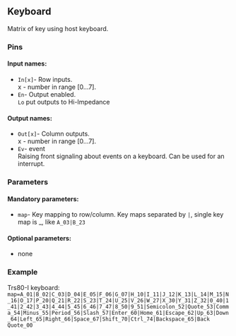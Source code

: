 ## Keyboard

Matrix of key using host keyboard.

### Pins

#### Input names:

- `In[x]`- Row inputs.  
  x - number in range [0…7].
- `En`- Output enabled.  
  `Lo` put outputs to Hi-Impedance

#### Output names:

- `Out[x]`- Column outputs.  
  x - number in range [0…7].
- `Ev`- event  
  Raising front signaling about events on a keyboard. Can be used for an interrupt.

### Parameters

#### Mandatory parameters:

- `map`- Key mapping to row/column.
  Key maps separated by `|`, single key map is <keyname>_<row><column>, like `A_03|B_23`

#### Optional parameters:

- none

### Example

Trs80-I keyboard:  
`map=A_01|B_02|C_03|D_04|E_05|F_06|G_07|H_10|I_11|J_12|K_13|L_14|M_15|N_16|O_17|P_20|Q_21|R_22|S_23|T_24|U_25|V_26|W_27|X_30|Y_31|Z_32|0_40|1_41|2_42|3_43|4_44|5_45|6_46|7_47|8_50|9_51|Semicolon_52|Quote_53|Comma_54|Minus_55|Period_56|Slash_57|Enter_60|Home_61|Escape_62|Up_63|Down_64|Left_65|Right_66|Space_67|Shift_70|Ctrl_74|Backspace_65|Back Quote_00` 

